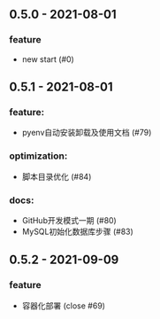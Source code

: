 ## 0.5.0 - 2021-08-01

### feature
* new start (#0)
    
## 0.5.1 - 2021-08-01

### feature:
* pyenv自动安装卸载及使用文档 (#79)
  
### optimization:
* 脚本目录优化 (#84)
  
### docs:
* GitHub开发模式一期 (#80)
* MySQL初始化数据库步骤 (#83)

## 0.5.2 - 2021-09-09

### feature
* 容器化部署 (close #69)
